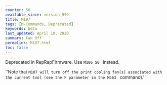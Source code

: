 ```yaml
---
counter: 56
available_since: version_999
title: M107
tags: [M-Commands, Deprecated] 
keywords: beta 
last_updated: April 10, 2020 
summary: Fan Off 
permalink: M107.html
toc: false 
---
```



Deprecated in RepRapFirmware. Use ` M106 S0  ` instead.

''Note that ` M107 will turn off the print cooling fan(s) associated with the current tool (see the F parameter in the M563  ` command).''

